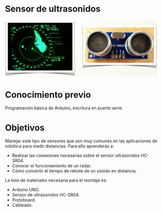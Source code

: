 
# Sensor de ultrasonidos

![](img/Captura_de_pantalla_2015-04-01_a_las_22.40.00.png)

# Conocimiento previo

Programación básica de Arduino, escritura en puerto serie.

# Objetivos

Manejar este tipo de sensores que son muy comunes en las aplicaciones de robótica para medir distancias. Para ello aprenderás a:

- Realizar las conexiones necesarias sobre el sensor ultrasonidos HC-SR04.
- Conocer el funcionamiento de un radar.
- Cómo convertir el tiempo de rebote de un sonido en distancia.

La lista de materiales necesaria para el montaje es:

- Arduino UNO.
- Sensor de ultrasonidos HC-SR04.
- Protoboard.
- Cableado.



